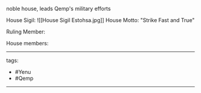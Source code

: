 noble house, leads Qemp's military efforts

House Sigil:
![[House Sigil Estohsa.jpg]]
House Motto: "Strike Fast and True"

Ruling Member:

House members:



---
tags:
 - #Yenu 
 - #Qemp
---